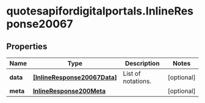 # quotesapifordigitalportals.InlineResponse20067

## Properties

Name | Type | Description | Notes
------------ | ------------- | ------------- | -------------
**data** | [**[InlineResponse20067Data]**](InlineResponse20067Data.md) | List of notations. | [optional] 
**meta** | [**InlineResponse200Meta**](InlineResponse200Meta.md) |  | [optional] 


